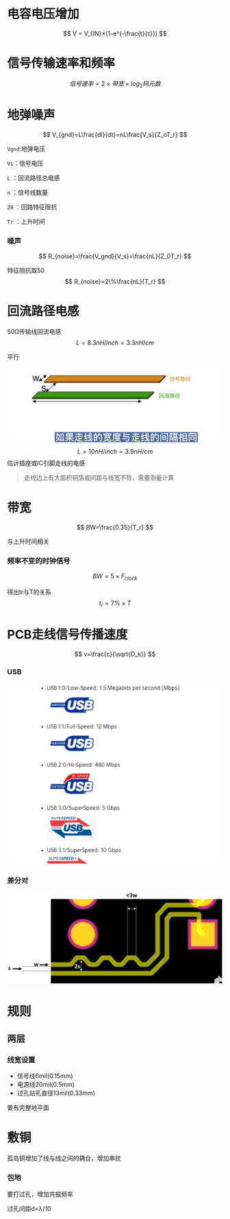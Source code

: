 #	电容电压增加

$$
V = V_{IN}×(1-e^{-\frac{t}{τ}})
$$

 





# 信号传输速率和频率

$$
信号速率=2×带宽×log_2码元数
$$







# 地弹噪声

$$
V_{gnd}=L\frac{dI}{dt}=nL\frac{V_s}{Z_oT_r}
$$

`Vgnd`:地弹电压

`Vs`：信号电压

`L` ：回流路径总电感

`n` ：信号线数量

`Z0`  ：回路特征阻抗

`Tr` ：上升时间



### 噪声

$$
R_{noise}=\frac{V_gnd}{V_s}=\frac{nL}{Z_0T_r}
$$

特征阻抗取50
$$
R_{noise}=2\%\frac{nL}{T_r}
$$




# 回流路径电感

50Ω传输线回流电感
$$
L=8.3nH/inch=3.3nH/cm
$$


平行

![image-20230808162807449](https://raw.githubusercontent.com/mjjjh/NoteImage/main/image/%E5%85%AC%E5%BC%8F/%E5%85%AC%E5%BC%8F202308081628490.png)
$$
L=10nH/inch=3.9nH/cm
$$
估计插座或IC引脚走线的电感



> 走线边上有大面积铜箔或间距与线宽不符，需要测量计算









# 带宽

$$
BW=\frac{0.35}{T_r}
$$



与上升时间相关



### 频率不变的时钟信号

$$
BW=5×F_{clock}
$$

得出tr与T的关系
$$
t_r=7\%×T
$$







# PCB走线信号传播速度

$$
v=\frac{c}{\sqrt{D_k}}
$$



### USB

![image-20230808200159323](https://raw.githubusercontent.com/mjjjh/NoteImage/main/image/%E5%85%AC%E5%BC%8F/%E5%85%AC%E5%BC%8F202308082001432.png)



### 差分对

![image-20230808201128363](https://raw.githubusercontent.com/mjjjh/NoteImage/main/image/%E5%85%AC%E5%BC%8F/%E5%85%AC%E5%BC%8F202308082011443.png)





 

 





# 规则

## 两层

### 线宽设置

- 信号线6mil(0.15mm)
- 电源线20mil(0.5mm)
- 过孔钻孔直径13mil(0.33mm)

要有完整地平面









# 敷铜

孤岛铜增加了线与线之间的耦合，增加串扰



### 包地

要打过孔，增加共振频率

过孔间距d<λ/10



